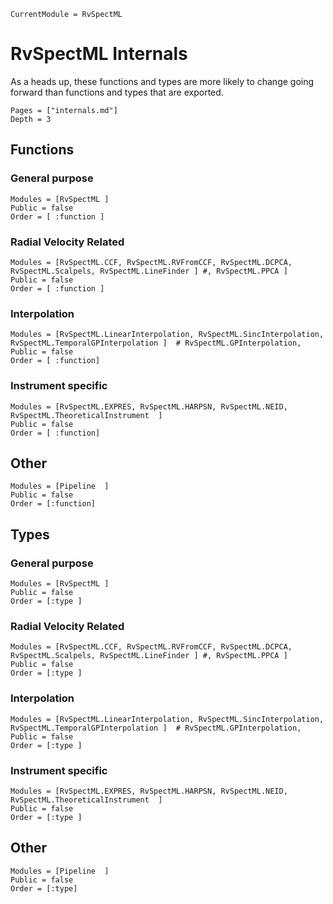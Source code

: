 ```@meta
CurrentModule = RvSpectML
```
# RvSpectML Internals

As a heads up, these functions and types are more likely to change going forward than functions and types that are exported.  

```@contents
Pages = ["internals.md"]
Depth = 3
```
## Functions

### General purpose
```@autodocs
Modules = [RvSpectML ]
Public = false
Order = [ :function ]
```

### Radial Velocity Related
```@autodocs
Modules = [RvSpectML.CCF, RvSpectML.RVFromCCF, RvSpectML.DCPCA, RvSpectML.Scalpels, RvSpectML.LineFinder ] #, RvSpectML.PPCA ]
Public = false
Order = [ :function ]
```

### Interpolation
```@autodocs
Modules = [RvSpectML.LinearInterpolation, RvSpectML.SincInterpolation, RvSpectML.TemporalGPInterpolation ]  # RvSpectML.GPInterpolation,
Public = false
Order = [ :function]
```

### Instrument specific
```@autodocs
Modules = [RvSpectML.EXPRES, RvSpectML.HARPSN, RvSpectML.NEID, RvSpectML.TheoreticalInstrument  ]
Public = false
Order = [ :function]
```

## Other
```@autodocs
Modules = [Pipeline  ]
Public = false
Order = [:function]
```

## Types

### General purpose
```@autodocs
Modules = [RvSpectML ]
Public = false
Order = [:type ]
```

### Radial Velocity Related
```@autodocs
Modules = [RvSpectML.CCF, RvSpectML.RVFromCCF, RvSpectML.DCPCA, RvSpectML.Scalpels, RvSpectML.LineFinder ] #, RvSpectML.PPCA ]
Public = false
Order = [:type ]
```

### Interpolation
```@autodocs
Modules = [RvSpectML.LinearInterpolation, RvSpectML.SincInterpolation, RvSpectML.TemporalGPInterpolation ]  # RvSpectML.GPInterpolation,
Public = false
Order = [:type ]
```

### Instrument specific
```@autodocs
Modules = [RvSpectML.EXPRES, RvSpectML.HARPSN, RvSpectML.NEID, RvSpectML.TheoreticalInstrument  ]
Public = false
Order = [:type ]
```
## Other
```@autodocs
Modules = [Pipeline  ]
Public = false
Order = [:type]
```

